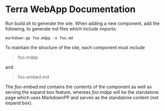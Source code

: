 # Terra WebApp Documentation
 
Run build.sh to generate the site.
When adding a new component, add the following, to generate md files which include imports:
```
markdown-pp foo.mdpp -o foo.md
```
To maintain the structure of the site, each component must include 

> foo.mdpp

and

> foo-embed.md

The *foo-embed.md* contains the contents of the component as well as serving the expand box feature, whereas *foo.mdpp* will be the standalone page which uses MarkdownPP and serves as the standalone content (not expand box).